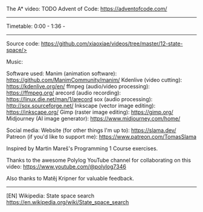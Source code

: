 <what the video is about>

The A* video: TODO
Advent of Code: https://adventofcode.com/

------------------

Timetable:
0:00 - <something>
1:36 - <something else>

------------------

Source code:
https://github.com/xiaoxiae/videos/tree/master/12-state-space/>

Music:
<credit the music used>

Software used:
Manim (animation software): https://github.com/ManimCommunity/manim/
Kdenlive (video cutting): https://kdenlive.org/en/
ffmpeg (audio/video processing): https://ffmpeg.org/
arecord (audio recording): https://linux.die.net/man/1/arecord
sox (audio processing): http://sox.sourceforge.net/
Inkscape (vector image editing): https://inkscape.org/
Gimp (raster image editing): https://gimp.org/
Midjourney (AI image generator): https://www.midjourney.com/home/

Social media:
Website (for other things I'm up to): https://slama.dev/
Patreon (if you'd like to support me): https://www.patreon.com/TomasSlama

Inspired by Martin Mareš's Programming 1 Course exercises.

Thanks to the awesome Polylog YouTube channel for collaborating on this video: https://www.youtube.com/@polylog7346

Also thanks to Matěj Kripner for valuable feedback.

------------------

[EN] Wikipedia: State space search
https://en.wikipedia.org/wiki/State_space_search

